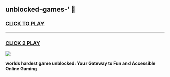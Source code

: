 
## unblocked-games-' 👋
<h3>
<a href="https://premium.freeplayer.one?title=unblocked-games-'&ref=14F">CLICK TO PLAY</a></h3>
<hr>

<h3>
<a href="https://premium.freeplayer.one?title=unblocked-games-'&ref=14F">CLICK 2 PLAY</a>
  
</h3>

<a href="https://premium.freeplayer.one?title=unblocked-games-'&ref=12F/"><img src="https://clearcache.store/games.png"></a>


**worlds hardest game unblocked: Your Gateway to Fun and Accessible Online Gaming**

